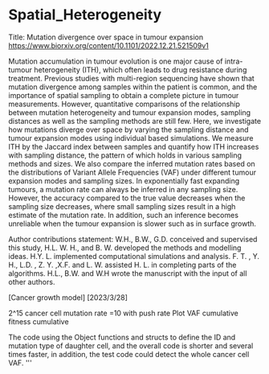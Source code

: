 # Spatial_Heterogeneity

Title: Mutation divergence over space in tumour expansion
https://www.biorxiv.org/content/10.1101/2022.12.21.521509v1

Mutation accumulation in tumour evolution is one major cause of intra-tumour heterogeneity (ITH), which often leads to drug resistance during treatment. Previous studies with multi-region sequencing have shown that mutation divergence among samples within the patient is common, and the importance of spatial sampling to obtain a complete picture in tumour measurements. However, quantitative comparisons of the relationship between mutation heterogeneity and tumour expansion modes, sampling distances as well as the sampling methods are still few. Here, we investigate how mutations diverge over space by varying the sampling distance and tumour expansion modes using individual based simulations. We measure ITH by the Jaccard index between samples and quantify how ITH increases with sampling distance, the pattern of which holds in various sampling methods and sizes. We also compare the inferred mutation rates based on the distributions of Variant Allele Frequencies (VAF) under different tumour expansion modes and sampling sizes. In exponentially fast expanding tumours, a mutation rate can always be inferred in any sampling size. However, the accuracy compared to the true value decreases when the sampling size decreases, where small sampling sizes result in a high estimate of the mutation rate. In addition, such an inference becomes unreliable when the tumour expansion is slower such as in surface growth.



Author contributions statement:
W.H., B.W., G.D. conceived and supervised this study, H.L. W. H., and B. W. developed the methods and modelling ideas. H.Y. L. implemented computational simulations and analysis. F. T. , Y. H., L.D. , Z. Y. ,X.F. and L. W. assisted H. L. in completing parts of the algorithms. H.L., B.W. and W.H wrote the manuscript with the input of all other authors.

[Cancer growth model]
  [2023/3/28]

   2^15 cancer cell    mutation rate =10  with push rate
Plot VAF   cumulative      fitness cumulative

 The code using the Object functions and structs to define the ID
 and mutation type of daughter cell, and the overall code
 is shorter and several times faster, in addition, the test
 code could detect the whole cancer cell VAF.
'''
